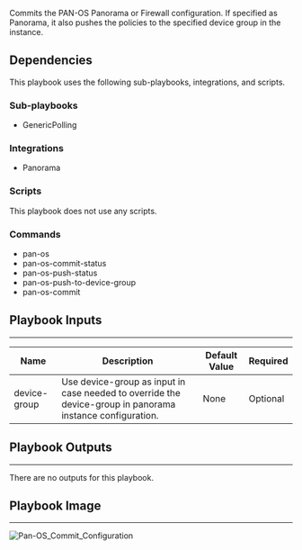 Commits the PAN-OS Panorama or Firewall configuration. If specified as Panorama, it also pushes the policies to the specified device group in the instance.

## Dependencies
This playbook uses the following sub-playbooks, integrations, and scripts.

### Sub-playbooks
* GenericPolling

### Integrations
* Panorama

### Scripts
This playbook does not use any scripts.

### Commands
* pan-os
* pan-os-commit-status
* pan-os-push-status
* pan-os-push-to-device-group
* pan-os-commit

## Playbook Inputs
---

| **Name** | **Description** | **Default Value** | **Required** |
| --- | --- | --- | --- |
| device-group | Use device-group as input in case needed to override the device-group in panorama instance configuration. | None | Optional |

## Playbook Outputs
---
There are no outputs for this playbook.

## Playbook Image
---
![Pan-OS_Commit_Configuration](https://raw.githubusercontent.com/cvescan/cvescan/1bdd5229392bd86f0cc58265a24df23ee3f7e662/docs/images/playbooks/PAN-OS_Commit_Configuration.png)
